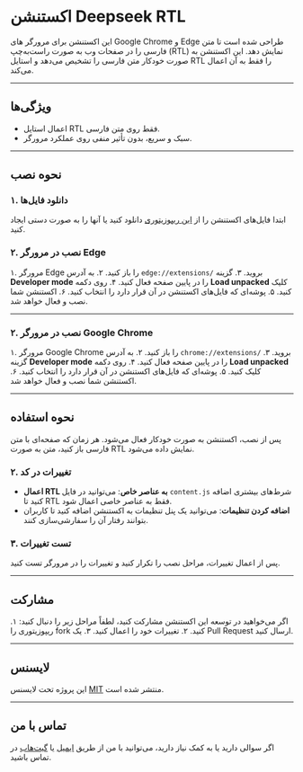# اکستنشن Deepseek RTL

این اکستنشن برای مرورگر های Google Chrome و Edge طراحی شده است تا متن فارسی را در صفحات وب به صورت راست‌به‌چپ (RTL) نمایش دهد. این اکستنشن به صورت خودکار متن فارسی را تشخیص می‌دهد و استایل RTL را فقط به آن اعمال می‌کند.

---

## ویژگی‌ها
- اعمال استایل RTL فقط روی متن فارسی.
- سبک و سریع، بدون تأثیر منفی روی عملکرد مرورگر.

---

## نحوه نصب

### ۱. دانلود فایل‌ها
ابتدا فایل‌های اکستنشن را از [این ریپوزیتوری](https://github.com/hamidarab/deepseek-rtl) دانلود کنید یا آنها را به صورت دستی ایجاد کنید.

### ۲. نصب در مرورگر Edge
۱. مرورگر Edge را باز کنید.
۲. به آدرس `edge://extensions/` بروید.
۳. گزینه **Developer mode** را در پایین صفحه فعال کنید.
۴. روی دکمه **Load unpacked** کلیک کنید.
۵. پوشه‌ای که فایل‌های اکستنشن در آن قرار دارد را انتخاب کنید.
۶. اکستنشن شما نصب و فعال خواهد شد.

---

### ۲. نصب در مرورگر Google Chrome
۱. مرورگر Google Chrome را باز کنید.
۲. به آدرس `chrome://extensions/` بروید.
۳. گزینه **Developer mode** را در پایین صفحه فعال کنید.
۴. روی دکمه **Load unpacked** کلیک کنید.
۵. پوشه‌ای که فایل‌های اکستنشن در آن قرار دارد را انتخاب کنید.
۶. اکستنشن شما نصب و فعال خواهد شد.

---

## نحوه استفاده
پس از نصب، اکستنشن به صورت خودکار فعال می‌شود. هر زمان که صفحه‌ای با متن فارسی باز کنید، متن به صورت RTL نمایش داده می‌شود.



### ۲. تغییرات در کد
- **اعمال RTL به عناصر خاص**: می‌توانید در فایل `content.js` شرط‌های بیشتری اضافه کنید تا RTL فقط به عناصر خاصی اعمال شود.
- **اضافه کردن تنظیمات**: می‌توانید یک پنل تنظیمات به اکستنشن اضافه کنید تا کاربران بتوانند رفتار آن را سفارشی‌سازی کنند.

### ۳. تست تغییرات
پس از اعمال تغییرات، مراحل نصب را تکرار کنید و تغییرات را در مرورگر تست کنید.

---

## مشارکت
اگر می‌خواهید در توسعه این اکستنشن مشارکت کنید، لطفاً مراحل زیر را دنبال کنید:
۱. ریپوزیتوری را fork کنید.
۲. تغییرات خود را اعمال کنید.
۳. یک Pull Request ارسال کنید.

---

## لایسنس
این پروژه تحت لایسنس [MIT](LICENSE) منتشر شده است.

---

## تماس با من
اگر سوالی دارید یا به کمک نیاز دارید، می‌توانید با من از طریق [ایمیل](mailto:hamidaarab95@yahoo.com) یا [گیت‌هاب](https://github.com/hamidarab) در تماس باشید.